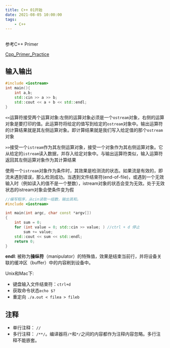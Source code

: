 ```yaml
---
title: C++ 01开始
date: 2021-08-05 10:00:00
tags:
    - C++
---
```

## 
参考C++ Primer

[Cpp_Primer_Practice](https://github.com/zeyuwzy/Cpp_Primer_Practice)

## 输入输出
```c++
#include <iostream>
int main(){
    int a,b;    
    std::cin >> a >> b;
    std::cout << a + b << std::endl;
}
```
`<<`运算符接受两个运算对象:左侧的运算对象必须是一个`ostream`对象，右侧的运算对象是要打印的值。此运算符将给定的值写到给定的`ostream`对象中。输出运算符的计算结果就是其左侧运算对象。即计算结果就是我们写入给定值的那个`ostream`对象

`>>`接受一个`istream`作为其左侧运算对象，接受一个对象作为其右侧运算对象。它从给定的`istream`读入数据，并存入给定对象中。与输出运算符类似，输入运算符返回其左侧运算对象作为其计算结果

使用一个`istream`对象作为条件时，其效果是检测流的状态。如果流是有效的，即流未遇到错误，那么检测成功。当遇到文件结束符(end-of-file)，或遇到一个无效输入时（例如读入的值不是一个整数），istream对象的状态会变为无效。处于无效状态的istream对象会使条件变为假

```c++
//编写程序，从cin读取一组数，输出其和。
#include <iostream>

int main(int argc, char const *argv[])
{
    int sum = 0;
    for (int value = 0; std::cin >> value; ) //ctrl + d 停止
        sum += value;
    std::cout << sum << std::endl;
    return 0;
}
```

**endl**: 被称为**操纵符**（manipulator）的特殊值，效果是结束当前行，并将设备关联的缓冲区（buffer）中的内容刷到设备中。

Unix和Mac下:
- 键盘输入文件结束符：`ctrl+d`
- 获取命令状态`echo $?`
- 重定向 `./a.out < filea > fileb`

## 注释
- 单行注释： `//`
- 多行注释： `/**/`。编译器将`/*`和`*/`之间的内容都作为注释内容忽略。多行注释不能嵌套。